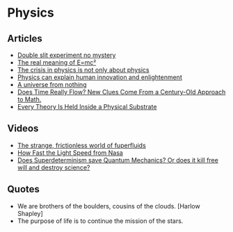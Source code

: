 # Physics

## Articles

- [Double slit experiment no mystery](https://billwadge.wordpress.com/2019/10/25/double-slit-experiment-no-mystery/)
- [The real meaning of E=mc²](https://www.youtube.com/watch?v=Xo232kyTsO0)
- [The crisis in physics is not only about physics](http://backreaction.blogspot.com/2019/10/the-crisis-in-physics-is-not-only-about.html)
- [Physics can explain human innovation and enlightenment](https://qz.com/1316942/physics-can-explain-human-innovation-and-enlightenment/)
- [A universe from nothing](https://www.youtube.com/watch?v=EjaGktVQdNg)
- [Does Time Really Flow? New Clues Come From a Century-Old Approach to Math.](https://www.quantamagazine.org/does-time-really-flow-new-clues-come-from-a-century-old-approach-to-math-20200407/)
- [Every Theory Is Held Inside a Physical Substrate](https://nav.al/substrate)

## Videos

- [The strange, frictionless world of fuperfluids](https://www.youtube.com/watch?v=zJblFBwqjPo)
- [How Fast the Light Speed from Nasa](https://www.youtube.com/watch?v=LvH2MVI8idw)
- [Does Superdeterminism save Quantum Mechanics? Or does it kill free will and destroy science?](https://www.youtube.com/watch?v=ytyjgIyegDI)

## Quotes

- We are brothers of the boulders, cousins of the clouds. [Harlow Shapley]
- The purpose of life is to continue the mission of the stars.

